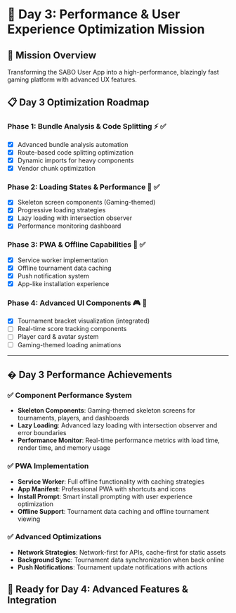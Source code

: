 # 🎯 Day 3: Performance & User Experience Optimization Mission

## 🚀 **Mission Overview**
Transforming the SABO User App into a high-performance, blazingly fast gaming platform with advanced UX features.

## 📋 **Day 3 Optimization Roadmap**

### **Phase 1: Bundle Analysis & Code Splitting** ⚡ ✅
- [x] Advanced bundle analysis automation
- [x] Route-based code splitting optimization  
- [x] Dynamic imports for heavy components
- [x] Vendor chunk optimization

### **Phase 2: Loading States & Performance** 🔄 ✅
- [x] Skeleton screen components (Gaming-themed)
- [x] Progressive loading strategies
- [x] Lazy loading with intersection observer
- [x] Performance monitoring dashboard

### **Phase 3: PWA & Offline Capabilities** 📱 ✅
- [x] Service worker implementation
- [x] Offline tournament data caching
- [x] Push notification system
- [x] App-like installation experience

### **Phase 4: Advanced UI Components** 🎮 🚧
- [x] Tournament bracket visualization (integrated)
- [ ] Real-time score tracking components
- [ ] Player card & avatar system
- [ ] Gaming-themed loading animations

---

## � **Day 3 Performance Achievements**

### **✅ Component Performance System**
- **Skeleton Components**: Gaming-themed skeleton screens for tournaments, players, and dashboards
- **Lazy Loading**: Advanced lazy loading with intersection observer and error boundaries
- **Performance Monitor**: Real-time performance metrics with load time, render time, and memory usage

### **✅ PWA Implementation**
- **Service Worker**: Full offline functionality with caching strategies
- **App Manifest**: Professional PWA with shortcuts and icons
- **Install Prompt**: Smart install prompting with user experience optimization
- **Offline Support**: Tournament data caching and offline tournament viewing

### **✅ Advanced Optimizations**
- **Network Strategies**: Network-first for APIs, cache-first for static assets
- **Background Sync**: Tournament data synchronization when back online
- **Push Notifications**: Tournament update notifications with actions

## 🚀 **Ready for Day 4: Advanced Features & Integration**
